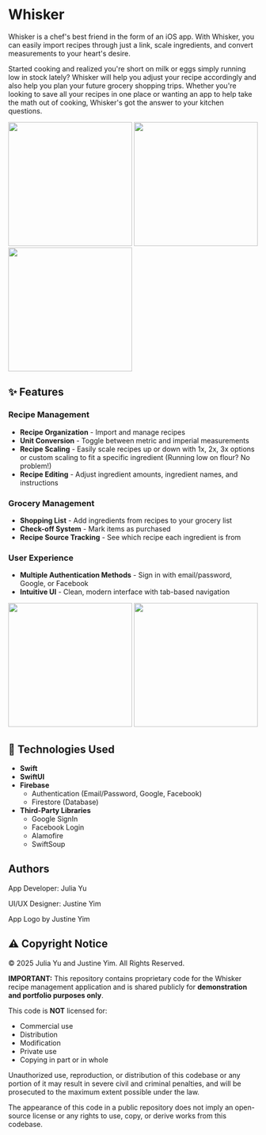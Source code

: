 # Whisker

Whisker is a chef's best friend in the form of an iOS app. With Whisker, you can easily import recipes through just a link, scale ingredients, and convert measurements to your heart's desire. 

Started cooking and realized you're short on milk or eggs simply running low in stock lately? Whisker will help you adjust your recipe accordingly and also help you plan your future grocery shopping trips. Whether you're looking to save all your recipes in one place or wanting an app to help take the math out of cooking, Whisker's got the answer to your kitchen questions.

<img src="https://github.com/user-attachments/assets/2ef81b43-d315-453d-ad9d-1d5b60d17322" width="250">
<img src="https://github.com/user-attachments/assets/47b6168e-15fc-4677-9022-66108a42a55d" width="250">
<img src="https://github.com/user-attachments/assets/aa061ec0-ca08-4028-afbb-c7a0f80ee2c4" width="250">

## ✨ Features

### Recipe Management
- **Recipe Organization** - Import and manage recipes
- **Unit Conversion** - Toggle between metric and imperial measurements
- **Recipe Scaling** - Easily scale recipes up or down with 1x, 2x, 3x options or custom scaling to fit a specific ingredient (Running low on flour? No problem!)
- **Recipe Editing** - Adjust ingredient amounts, ingredient names, and instructions

### Grocery Management
- **Shopping List** - Add ingredients from recipes to your grocery list
- **Check-off System** - Mark items as purchased
- **Recipe Source Tracking** - See which recipe each ingredient is from

### User Experience
- **Multiple Authentication Methods** - Sign in with email/password, Google, or Facebook
- **Intuitive UI** - Clean, modern interface with tab-based navigation

<img src="https://github.com/user-attachments/assets/f8a37964-0454-4c6a-aafc-b7afb70a8733" width="250">
<img src="https://github.com/user-attachments/assets/ba847402-3a88-4863-8ffa-fcc24d262351" width="250">

## 🔧 Technologies Used

- **Swift**
- **SwiftUI** 
- **Firebase**
  - Authentication (Email/Password, Google, Facebook)
  - Firestore (Database)
- **Third-Party Libraries**
  - Google SignIn
  - Facebook Login
  - Alamofire 
  - SwiftSoup

## Authors
App Developer: Julia Yu


UI/UX Designer: Justine Yim

App Logo by Justine Yim


## ⚠️ Copyright Notice

© 2025 Julia Yu and Justine Yim. All Rights Reserved.

**IMPORTANT:** This repository contains proprietary code for the Whisker recipe management application and is shared publicly for **demonstration and portfolio purposes only**. 

This code is **NOT** licensed for:
- Commercial use
- Distribution
- Modification
- Private use
- Copying in part or in whole

Unauthorized use, reproduction, or distribution of this codebase or any portion of it may result in severe civil and criminal penalties, and will be prosecuted to the maximum extent possible under the law.

The appearance of this code in a public repository does not imply an open-source license or any rights to use, copy, or derive works from this codebase.
